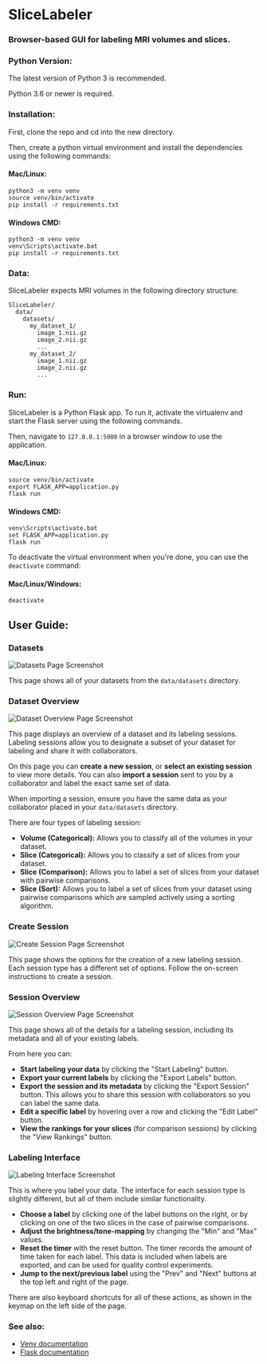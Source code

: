 # SliceLabeler
### Browser-based GUI for labeling MRI volumes and slices.

### Python Version:
The latest version of Python 3 is recommended.

Python 3.6 or newer is required.
### Installation:
First, clone the repo and cd into the new directory.

Then, create a python virtual environment and install the dependencies using the following commands:

#### Mac/Linux:
```shell script
python3 -m venv venv
source venv/bin/activate
pip install -r requirements.txt
```

#### Windows CMD:
```
python3 -m venv venv
venv\Scripts\activate.bat
pip install -r requirements.txt
```

### Data:

SliceLabeler expects MRI volumes in the following directory structure:

```
SliceLabeler/
  data/
    datasets/
      my_dataset_1/
        image_1.nii.gz
        image_2.nii.gz
        ...
      my_dataset_2/
        image_1.nii.gz
        image_2.nii.gz
        ...
```

### Run:

SliceLabeler is a Python Flask app. To run it, activate the virtualenv and start the Flask server using the following commands.

Then, navigate to ```127.0.0.1:5000``` in a browser window to use the application.

#### Mac/Linux:
```shell script
source venv/bin/activate
export FLASK_APP=application.py
flask run
```
#### Windows CMD:
```
venv\Scripts\activate.bat
set FLASK_APP=application.py
flask run
```

To deactivate the virtual environment when you're done, you can use the ```deactivate``` command:

#### Mac/Linux/Windows:
```shell script
deactivate
```

## User Guide:

### Datasets

![Datasets Page Screenshot](images/datasets.jpg)

This page shows all of your datasets from the ```data/datasets``` directory.

### Dataset Overview

![Dataset Overview Page Screenshot](images/dataset_overview.jpg)

This page displays an overview of a dataset and its labeling sessions. Labeling sessions allow you to designate a subset of your dataset for labeling and share it with collaborators.

On this page you can **create a new session**, or **select an existing session** to view more details. You can also **import a session** sent to you by a collaborator and label the exact same set of data.

When importing a session, ensure you have the same data as your collaborator placed in your ```data/datasets``` directory.

There are four types of labeling session:

- **Volume (Categorical):** Allows you to classify all of the volumes in your dataset.
- **Slice (Categorical):** Allows you to classify a set of slices from your dataset.
- **Slice (Comparison):** Allows you to label a set of slices from your dataset with pairwise comparisons.
- **Slice (Sort):** Allows you to label a set of slices from your dataset using pairwise comparisons which are sampled actively using a sorting algorithm.

### Create Session

![Create Session Page Screenshot](images/create_comparison_session.jpg)

This page shows the options for the creation of a new labeling session. Each session type has a different set of options. Follow the on-screen instructions to create a session.

### Session Overview

![Session Overview Page Screenshot](images/comparison_session_overview.jpg)

This page shows all of the details for a labeling session, including its metadata and all of your existing labels.

From here you can:

- **Start labeling your data** by clicking the "Start Labeling" button.
- **Export your current labels** by clicking the "Export Labels" button.
- **Export the session and its metadata** by clicking the "Export Session" button. This allows you to share this session with collaborators so you can label the same data.
- **Edit a specific label** by hovering over a row and clicking the "Edit Label" button.
- **View the rankings for your slices** (for comparison sessions) by clicking the "View Rankings" button.

### Labeling Interface

![Labeling Interface Screenshot](images/compare_interface.jpg)

This is where you label your data. The interface for each session type is slightly different, but all of them include similar functionality.

- **Choose a label** by clicking one of the label buttons on the right, or by clicking on one of the two slices in the case of pairwise comparisons.
- **Adjust the brightness/tone-mapping** by changing the "Min" and "Max" values.
- **Reset the timer** with the reset button. The timer records the amount of time taken for each label. This data is included when labels are exported, and can be used for quality control experiments.
- **Jump to the next/previous label** using the "Prev" and "Next" buttons at the top left and right of the page.

There are also keyboard shortcuts for all of these actions, as shown in the keymap on the left side of the page.

### See also:
- [Venv documentation](https://docs.python.org/3/library/venv.html)
- [Flask documentation](https://flask.palletsprojects.com/en/1.1.x/quickstart/)
